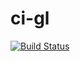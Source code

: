 # ci-gl
[![Build Status](https://travis-ci.org/hiwane/ci-gl.svg?branch=master)](https://travis-ci.org/hiwane/ci-gl)
